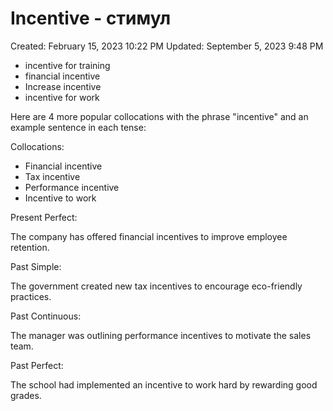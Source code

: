 # Incentive - стимул

Created: February 15, 2023 10:22 PM
Updated: September 5, 2023 9:48 PM

- incentive for training
- financial incentive
- Increase incentive
- incentive for work

Here are 4 more popular collocations with the phrase "incentive" and an example sentence in each tense:

Collocations:

- Financial incentive
- Tax incentive
- Performance incentive
- Incentive to work

Present Perfect:

The company has offered financial incentives to improve employee retention.

Past Simple:

The government created new tax incentives to encourage eco-friendly practices.

Past Continuous:

The manager was outlining performance incentives to motivate the sales team.

Past Perfect:

The school had implemented an incentive to work hard by rewarding good grades.